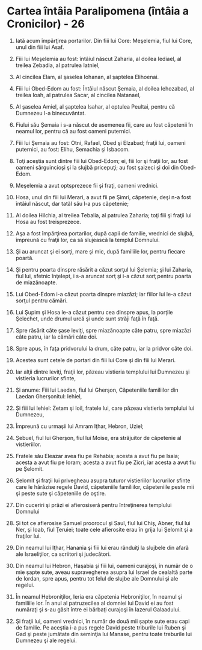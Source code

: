 # Cartea &#238;nt&#226;ia Paralipomena (&#238;nt&#226;ia a Cronicilor) - 26

1. Iată acum împărţirea portarilor. Din fiii lui Core: Meşelemia, fiul lui Core, unul din fiii lui Asaf. 

2. Fiii lui Meşelemia au fost: întâiul născut Zaharia, al doilea Iediael, al treilea Zebadia, al patrulea Iatniel, 

3. Al cincilea Elam, al şaselea Iohanan, al şaptelea Elihoenai. 

4. Fiii lui Obed-Edom au fost: Întâiul născut Şemaia, al doilea Iehozabad, al treilea Ioah, al patrulea Sacar, al cincilea Natanael, 

5. Al şaselea Amiel, al şaptelea Isahar, al optulea Peultai, pentru că Dumnezeu l-a binecuvântat. 

6. Fiului său Şemaia i s-a născut de asemenea fii, care au fost căpetenii în neamul lor, pentru că au fost oameni puternici. 

7. Fiii lui Şemaia au fost: Otni, Rafael, Obed şi Elzabad; fraţii lui, oameni puternici, au fost: Elihu, Semachia şi Isbacom. 

8. Toţi aceştia sunt dintre fiii lui Obed-Edom; ei, fiii lor şi fraţii lor, au fost oameni sârguincioşi şi la slujbă pricepuţi; au fost şaizeci şi doi din Obed-Edom. 

9. Meşelemia a avut optsprezece fii şi fraţi, oameni vrednici. 

10. Hosa, unul din fiii lui Merari, a avut fii pe Şimri, căpetenie, deşi n-a fost întâiul născut, dar tatăl său l-a pus căpetenie; 

11. Al doilea Hilchia, al treilea Tebalia, al patrulea Zaharia; toţi fiii şi fraţii lui Hosa au fost treisprezece. 

12. Aşa a fost împărţirea portarilor, după capii de familie, vrednici de slujbă, împreună cu fraţii lor, ca să slujească la templul Domnului. 

13. Şi au aruncat şi ei sorţi, mare şi mic, după familiile lor, pentru fiecare poartă. 

14. Şi pentru poarta dinspre răsărit a căzut sorţul lui Şelemia; şi lui Zaharia, fiul lui, sfetnic înţelept, i s-a aruncat sorţ şi i-a căzut sorţ pentru poarta de miazănoapte. 

15. Lui Obed-Edom i-a căzut poarta dinspre miazăzi; iar fiilor lui le-a căzut sorţul pentru cămări. 

16. Lui Şupim şi Hosa le-a căzut pentru cea dinspre apus, la porţile Şelechet, unde drumul urcă şi unde sunt străji faţă în faţă. 

17. Spre răsărit câte şase leviţi, spre miazănoapte câte patru, spre miazăzi câte patru, iar la cămări câte doi. 

18. Spre apus, în faţa pridvorului la drum, câte patru, iar la pridvor câte doi. 

19. Acestea sunt cetele de portari din fiii lui Core şi din fiii lui Merari. 

20. Iar alţii dintre leviţi, fraţii lor, păzeau vistieria templului lui Dumnezeu şi vistieria lucrurilor sfinte, 

21. Şi anume: Fiii lui Laedan, fiul lui Gherşon, Căpeteniile familiilor din Laedan Gherşonitul: Iehiel, 

22. Şi fiii lui Iehiel: Zetam şi Ioil, fratele lui, care păzeau vistieria templului lui Dumnezeu, 

23. Împreună cu urmaşii lui Amram Iţhar, Hebron, Uziel; 

24. Şebuel, fiul lui Gherşon, fiul lui Moise, era străjuitor de căpetenie al vistieriilor. 

25. Fratele său Eleazar avea fiu pe Rehabia; acesta a avut fiu pe Isaia; acesta a avut fiu pe Ioram; acesta a avut fiu pe Zicri, iar acesta a avut fiu pe Şelomit. 

26. Şelomit şi fraţii lui privegheau asupra tuturor vistieriilor lucrurilor sfinte care le hărăzise regele David, căpeteniile familiilor,  căpeteniile peste mii şi peste sute şi căpeteniile de oştire. 

27. Din cuceriri şi prăzi ei afierosiseră pentru întreţinerea templului Domnului 

28. Şi tot ce afierosise Samuel proorocul şi Saul, fiul lui Chiş, Abner, fiul lui Ner, şi Ioab, fiul Ţeruiei; toate cele afierosite erau în grija lui Şelomit şi a fraţilor lui. 

29. Din neamul lui Iţhar, Hanania şi fiii lui erau rânduiţi la slujbele din afară ale Israeliţilor, ca scriitori şi judecători. 

30. Din neamul lui Hebron, Haşabia şi fiii lui, oameni curajoşi, în număr de o mie şapte sute, aveau supravegherea asupra lui Israel de cealaltă parte de Iordan, spre apus, pentru tot felul de slujbe ale Domnului şi ale regelui. 

31. În neamul Hebroniţilor, Ieria era căpetenia Hebroniţilor, în neamul şi familiile lor. În anul al patruzecilea al domniei lui David ei au fost număraţi şi s-au găsit între ei bărbaţi curajoşi în Iazerul Galaadului. 

32. Şi fraţii lui, oameni vrednici, în număr de două mii şapte sute erau capi de familie. Pe aceştia i-a pus regele David peste triburile lui Ruben şi Gad şi peste jumătate din seminţia lui Manase, pentru toate treburile lui Dumnezeu şi ale regelui. 

